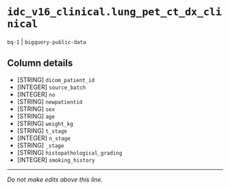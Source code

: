 # `idc_v16_clinical.lung_pet_ct_dx_clinical`
`bq-1` | `bigquery-public-data`

## Column details
* [STRING]    `dicom_patient_id`
* [INTEGER]   `source_batch`
* [INTEGER]   `no`
* [STRING]    `newpatientid`
* [STRING]    `sex`
* [STRING]    `age`
* [STRING]    `weight_kg`
* [STRING]    `t_stage`
* [INTEGER]   `n_stage`
* [STRING]    `_stage`
* [STRING]    `histopathological_grading`
* [INTEGER]   `smoking_history`

-------------------------------------------------------------------------------
*Do not make edits above this line.*
